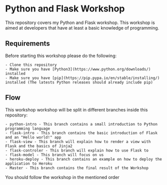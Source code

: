 # Python and Flask Workshop

This repository covers my Python and Flask workshop.
This workshop is aimed at developers that have at least a basic knowledge of programming.

## Requirements
Before starting this workshop please do the following:

    - Clone this repository
    - Make sure you have [Python3](https://www.python.org/downloads/) installed
    - Make sure you have [pip](https://pip.pypa.io/en/stable/installing/) installed (The latests Python releases should already include pip)

## Flow

This workshop workshop will be split in different branches inside this repository:

    - python-intro - This branch contains a small introduction to Python programming language
    - flask-intro - This branch contains the basic introduction of Flask and an "Hello world!" app
    - flask-view - This branch will explain how to render a view with Flask and the basics of Jinja2
    - flask-controler - This branch will explain how to use Flask to
    - flask-model - This branch will focus on us
    - heroku-deploy - This branch contains an example on how to deploy the application to Heroku
    - Master - This branch contains the final result of the Workshop

You should follow the workshop in the mentioned order
